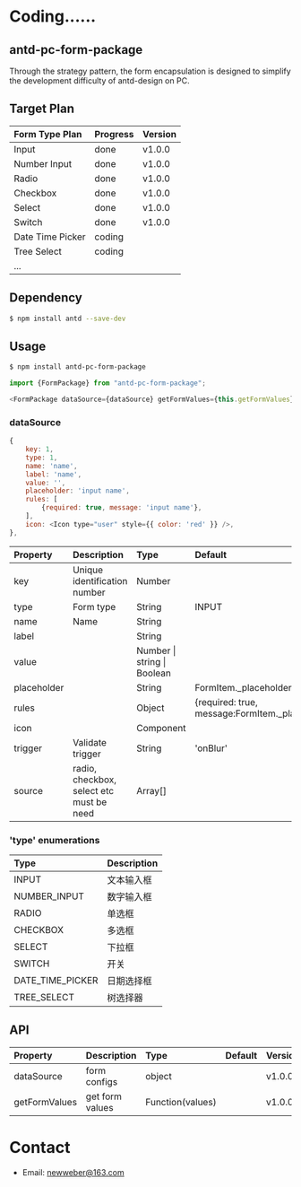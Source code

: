 # Coding...... 

## antd-pc-form-package

Through the strategy pattern, the form encapsulation is designed to simplify the development difficulty of antd-design on PC.

## Target Plan

| Form Type Plan   | Progress | Version |
|:-----------------|:---------|:--------|
| Input            | done     | v1.0.0  |
| Number Input     | done     | v1.0.0  |
| Radio            | done     | v1.0.0  |
| Checkbox         | done     | v1.0.0  |
| Select           | done     | v1.0.0  |
| Switch           | done     | v1.0.0  |
| Date Time Picker | coding   |         |
| Tree Select      | coding   |         |
| ...              |          |         |

## Dependency
```bash
$ npm install antd --save-dev
```

## Usage
``` bash
$ npm install antd-pc-form-package
```
```javascript
import {FormPackage} from "antd-pc-form-package";

<FormPackage dataSource={dataSource} getFormValues={this.getFormValues}/>
```

### dataSource
```javascript
{ 
    key: 1,
    type: 1,
    name: 'name',
    label: 'name', 
    value: '', 
    placeholder: 'input name', 
    rules: [
        {required: true, message: 'input name'},
    ], 
    icon: <Icon type="user" style={{ color: 'red' }} />,
},
```

| Property    | Description                              | Type                        | Default                                         | Required |
|:------------|:-----------------------------------------|:----------------------------|:------------------------------------------------|:---------|
| key         | Unique identification number             | Number                      |                                                 | True     |
| type        | Form type                                | String                      | INPUT                                           | False    |
| name        | Name                                     | String                      |                                                 | True     |
| label       |                                          | String                      |                                                 | False    |
| value       |                                          | Number \| string \| Boolean |                                                 | False    |
| placeholder |                                          | String                      | FormItem._placeholder                           | False    |
| rules       |                                          | Object                      | {required: true, message:FormItem._placeholder} | False    |
| icon        |                                          | Component                   |                                                 | False    |
| trigger     | Validate trigger                         | String                      | 'onBlur'                                        | False    |
| source      | radio, checkbox, select etc must be need | Array[]                     |                                                 | False    |

### 'type' enumerations

| Type             | Description |
|:-----------------|:------------|
| INPUT            | 文本输入框       |
| NUMBER_INPUT     | 数字输入框       |
| RADIO            | 单选框         |
| CHECKBOX         | 多选框         |
| SELECT           | 下拉框         |
| SWITCH           | 开关          |
| DATE_TIME_PICKER | 日期选择框       |
| TREE_SELECT      | 树选择器        |

## API

| Property      | Description     | Type             | Default | Version  |
|:--------------|:----------------|:-----------------|:--------|:---------|
| dataSource    | form configs    | object           |         | v1.0.0   |
| getFormValues | get form values | Function(values) |         | v1.0.0   |


# Contact
- Email: newweber@163.com

